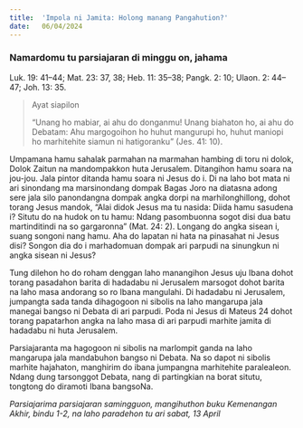 ```yaml
---
title:  'Impola ni Jamita: Holong manang Pangahution?'
date:   06/04/2024
---
```


### Namardomu tu parsiajaran di minggu on, jahama
Luk. 19: 41–44; Mat. 23: 37, 38; Heb. 11: 35–38; Pangk. 2: 10; Ulaon. 2: 44–47; Joh. 13: 35.

> <p>Ayat siapilon</p>
> “Unang ho mabiar, ai ahu do donganmu! Unang biahaton ho, ai ahu do Debatam: Ahu margogoihon ho huhut mangurupi ho, huhut maniopi ho marhitehite siamun ni hatigoranku” (Jes. 41: 10).

Umpamana hamu sahalak parmahan na marmahan hambing di toru ni dolok, Dolok Zaitun na mandompakkon huta Jerusalem. Ditangihon hamu soara na jou-jou. Jala pintor ditanda hamu soara ni Jesus do i. Di na laho bot mata ni ari sinondang ma marsinondang dompak Bagas Joro na diatasna adong sere jala silo panondangna dompak angka dorpi na marhilonghillong, dohot torang Jesus mandok, “Alai didok Jesus ma tu nasida: Diida hamu sasudena i? Situtu do na hudok on tu hamu: Ndang pasombuonna sogot disi dua batu martinditindi na so gargaronna” (Mat. 24: 2). Longang do angka sisean i, suang songoni nang hamu. Aha do lapatan ni hata na pinasahat ni Jesus disi? Songon dia do i marhadomuan dompak ari parpudi na sinungkun ni angka sisean ni Jesus?

Tung dilehon ho do roham denggan laho manangihon Jesus uju Ibana dohot torang pasadahon barita di hadadabu ni Jerusalem marsogot dohot barita na laho masa andorang so ro Ibana mangulahi. Di hadadabu ni Jerusalem, jumpangta sada tanda dihagogoon ni sibolis na laho mangarupa jala manegai bangso ni Debata di ari parpudi. Poda ni Jesus di Mateus 24 dohot torang papatarhon angka na laho masa di ari parpudi marhite jamita di hadadabu ni huta Jerusalem.

Parsiajaranta ma hagogoon ni sibolis na marlompit ganda na laho mangarupa jala mandabuhon bangso ni Debata. Na so dapot ni sibolis marhite hajahaton, manghirim do ibana jumpangna marhitehite paralealeon. Ndang dung tarsonggot Debata, nang di partingkian na borat situtu, tongtong do diramoti Ibana bangsoNa.

_Parsiajarima parsiajaran samingguon, mangihuthon buku Kemenangan Akhir, bindu 1-2, na laho paradehon tu ari sabat, 13 April_